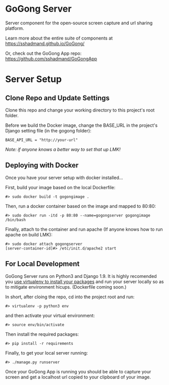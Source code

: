# GoGong Server
Server component for the open-source screen capture and url sharing platform.

Learn more about the entire suite of components at https://sshadmand.github.io/GoGong/

Or, check out the GoGong App repo: https://github.com/sshadmand/GoGongApp

# Server Setup

## Clone Repo and Update Settings

Clone this repo and change your working directory to this project's root folder.

Before we build the Docker image, change the BASE_URL in the project's Django setting file (in the gogong folder):

```
BASE_API_URL = "http://your-url"
```

*Note: if anyone knows a better way to set that up LMK!*


## Deploying with Docker

Once you have your server setup with docker installed...

First, build your image based on the local Dockerfile:

```
#> sudo docker build -t gogongimage .
```

Then, run a docker container based on the image and mapped to 80:80:

```
#> sudo docker run -itd -p 80:80 --name=gogongserver gogongimage /bin/bash
```

Finally, attach to the container and run apache (If anyone knows how to run apache on build LMK):

```
#> sudo docker attach gogongserver
[server-container-id]#> /etc/init.d/apache2 start
```


## For Local Development

GoGong Server runs on Python3 and Django 1.9. It is highly recomended you [use virtualenv to install your packages](http://docs.python-guide.org/en/latest/dev/virtualenvs/) and run your server locally so as to mitigate environment hicups. (Dockerfile coming soon.) 

In short, after cloing the repo, cd into the project root and run:

`#> virtualenv -p python3 env`

and then activate your virtual environment:

`#> source env/bin/activate`

Then install the required packages:

`#> pip install -r requirements`

Finally, to get your local server running:

`#> ./manage.py runserver`

Once your GoGong App is running you should be able to capture your screen and get a localhost url copied to your clipboard of your image.





